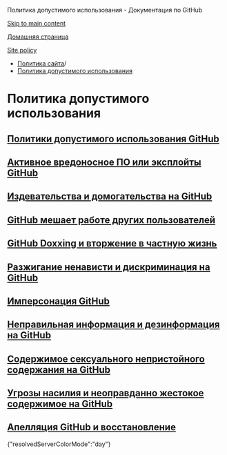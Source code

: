Политика допустимого использования - Документация по GitHub

[Skip to main content](#main-content)

[Домашняя страница](/ru)

[Site policy](/ru/site-policy)

* [Политика сайта](/ru/site-policy)/
* [Политика допустимого использования](/ru/site-policy/acceptable-use-policies)

Политика допустимого использования
==========

[Политики допустимого использования GitHub](/ru/site-policy/acceptable-use-policies/github-acceptable-use-policies)
----------

[Активное вредоносное ПО или эксплойты GitHub](/ru/site-policy/acceptable-use-policies/github-active-malware-or-exploits)
----------

[Издевательства и домогательства на GitHub](/ru/site-policy/acceptable-use-policies/github-bullying-and-harassment)
----------

[GitHub мешает работе других пользователей](/ru/site-policy/acceptable-use-policies/github-disrupting-the-experience-of-other-users)
----------

[GitHub Doxxing и вторжение в частную жизнь](/ru/site-policy/acceptable-use-policies/github-doxxing-and-invasion-of-privacy)
----------

[Разжигание ненависти и дискриминация на GitHub](/ru/site-policy/acceptable-use-policies/github-hate-speech-and-discrimination)
----------

[Имперсонация GitHub](/ru/site-policy/acceptable-use-policies/github-impersonation)
----------

[Неправильная информация и дезинформация на GitHub](/ru/site-policy/acceptable-use-policies/github-misinformation-and-disinformation)
----------

[Содержимое сексуального непристойного содержания на GitHub](/ru/site-policy/acceptable-use-policies/github-sexually-obscene-content)
----------

[Угрозы насилия и неоправданно жестокое содержимое на GitHub](/ru/site-policy/acceptable-use-policies/github-threats-of-violence-and-gratuitously-violent-content)
----------

[Апелляция GitHub и восстановление](/ru/site-policy/acceptable-use-policies/github-appeal-and-reinstatement)
----------

{"resolvedServerColorMode":"day"}
